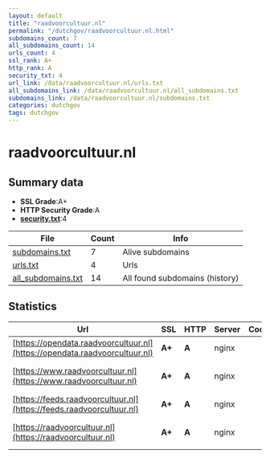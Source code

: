 ```yaml
---
layout: default
title: "raadvoorcultuur.nl"
permalink: "/dutchgov/raadvoorcultuur.nl.html"
subdomains_count: 7
all_subdomains_count: 14
urls_count: 4
ssl_rank: A+
http_rank: A
security_txt: 4
url_link: /data/raadvoorcultuur.nl/urls.txt
all_subdomains_link: /data/raadvoorcultuur.nl/all_subdomains.txt
subdomains_link: /data/raadvoorcultuur.nl/subdomains.txt
categories: dutchgov
tags: dutchgov
---
```



# raadvoorcultuur.nl
## Summary data


 - **SSL Grade**:A+
 - **HTTP Security Grade**:A
 - **[security.txt](https://www.digitaleoverheid.nl/nieuws/standaard-security-txt-nu-verplicht-voor-overheid/)**:4


| File       | Count | Info |
|------------|-------|------|
|[subdomains.txt](/DutchGovScope/data/raadvoorcultuur.nl/subdomains.txt)|7|Alive subdomains|
|[urls.txt](/DutchGovScope/data/raadvoorcultuur.nl/urls.txt)|4|Urls|
|[all_subdomains.txt](/DutchGovScope/data/raadvoorcultuur.nl/all_subdomains.txt)|14|All found subdomains (history)|


## Statistics


| Url | SSL | HTTP | Server | Cookie | HSTS | CORS | CTO | CSP | XFO | XXP | RP |FP| Tech |Title |
|--------|-------|-------|------|------|------|------|------|------|------|------|------|------|------|------|
|[https://opendata.raadvoorcultuur.nl](https://opendata.raadvoorcultuur.nl)| **A+**| **A**|nginx| |:white_check_mark: | | | | :white_check_mark: | :white_check_mark: | :white_check_mark: | |HSTS Nginx||
|[https://www.raadvoorcultuur.nl](https://www.raadvoorcultuur.nl)| **A+**| **A**|nginx| |:white_check_mark: | | |:warning: | :white_check_mark: | :white_check_mark: | :white_check_mark: | |Bloomreach HSTS Nginx|Home | Raad voor...|
|[https://feeds.raadvoorcultuur.nl](https://feeds.raadvoorcultuur.nl)| **A+**| **A**|nginx| |:white_check_mark: | | | | :white_check_mark: | :white_check_mark: | :white_check_mark: | |HSTS Nginx||
|[https://raadvoorcultuur.nl](https://raadvoorcultuur.nl)| **A+**| **A**|nginx| |:white_check_mark: | | |:warning: | :white_check_mark: | :white_check_mark: | :white_check_mark: | |HSTS Nginx|301 Moved Perman...|

